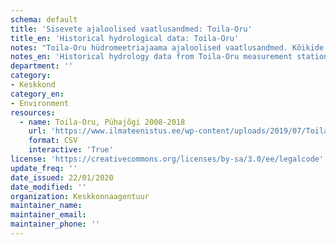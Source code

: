```yaml
---
schema: default
title: 'Sisevete ajaloolised vaatlusandmed: Toila-Oru'
title_en: 'Historical hydrological data: Toila-Oru'
notes: "Toila-Oru hüdromeetriajaama ajaloolised vaatlusandmed. Kõikide jaamade andmed on Riigi Ilmateenistuse <a href=\"http://www.ilmateenistus.ee/siseveed/ajaloolised-vaatlusandmed/\">kodulehelt</a> tasuta kõigile kättesaadavad. Arvutatud on pikaajalised keskmised ja ajaloolised maksimaalsed/minimaalsed vooluhulgad."
notes_en: 'Historical hydrology data from Toila-Oru measurement station.'
department: ''
category:
- Keskkond
category_en:
- Environment
resources:
  - name: Toila-Oru, Pühajõgi 2008-2018
    url: 'https://www.ilmateenistus.ee/wp-content/uploads/2019/07/Toila-Oru-2008-2018.csv'
    format: CSV
    interactive: 'True'
license: 'https://creativecommons.org/licenses/by-sa/3.0/ee/legalcode'
update_freq: ''
date_issued: 22/01/2020
date_modified: ''
organization: Keskkonnaagentuur
maintainer_name: 
maintainer_email:
maintainer_phone: ''
---
```

